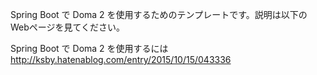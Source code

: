 Spring Boot で Doma 2 を使用するためのテンプレートです。説明は以下のWebページを見てください。

Spring Boot で Doma 2 を使用するには  
http://ksby.hatenablog.com/entry/2015/10/15/043336

